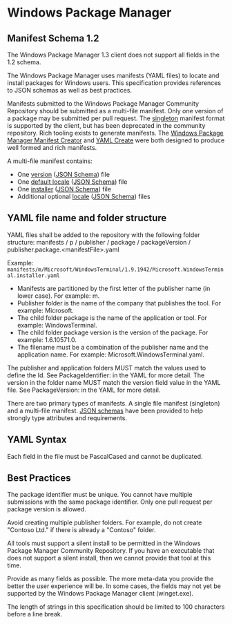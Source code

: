 [schemaFolder]:                             https://github.com/microsoft/winget-cli/tree/master/schemas/JSON/manifests/v1.2.0
[versionSchema]:                            https://github.com/microsoft/winget-cli/tree/master/schemas/JSON/manifests/v1.2.0/manifest.version.1.2.0.json
[defaultLocaleSchema]:                      https://github.com/microsoft/winget-cli/tree/master/schemas/JSON/manifests/v1.2.0/manifest.defaultLocale.1.2.0.json
[localeSchema]:                             https://github.com/microsoft/winget-cli/tree/master/schemas/JSON/manifests/v1.2.0/manifest.locale.1.2.0.json
[installerSchema]:                          https://github.com/microsoft/winget-cli/tree/master/schemas/JSON/manifests/v1.2.0/manifest.installer.1.2.0.json
[Windows Package Manager Manifest Creator]: https://github.com/microsoft/winget-create
[YAML Create]:                              https://github.com/microsoft/winget-pkgs/blob/master/Tools/YamlCreate.ps1

# Windows Package Manager

## Manifest Schema 1.2

The Windows Package Manager 1.3 client does not support all fields in the 1.2 schema.

The Windows Package Manager uses manifests (YAML files) to locate and install packages for Windows users. This specification provides references to JSON schemas as well as best practices.

Manifests submitted to the Windows Package Manager Community Repository should be submitted as a multi-file manifest. Only one version of a package may be submitted per pull request. The [singleton](singleton.md) manifest format is supported by the client, but has been deprecated in the community repository. Rich tooling exists to generate manifests. The [Windows Package Manager Manifest Creator] and [YAML Create] were both designed to produce well formed and rich manifests.

A multi-file manifest contains:
* One [version](version.md) ([JSON Schema][versionSchema]) file
* One [default locale](defaultLocale.md) ([JSON Schema][defaultLocaleSchema]) file
* One [installer](installer.md) ([JSON Schema][installerSchema]) file
* Additional optional [locale](locale.md) ([JSON Schema][localeSchema]) files

## YAML file name and folder structure
YAML files shall be added to the repository with the following folder structure:
manifests / p / publisher / package / packageVersion / publisher.package.&lt;manifestFile&gt;.yaml

Example:
`manifests/m/Microsoft/WindowsTerminal/1.9.1942/Microsoft.WindowsTerminal.installer.yaml`

* Manifests are partitioned by the first letter of the publisher name (in lower case). For example: m.
* Publisher folder is the name of the company that publishes the tool.  For example: Microsoft.
* The child folder package is the name of the application or tool.  For example: WindowsTerminal.
* The child folder package version is the version of the package. For example: 1.6.10571.0.
* The filename must be a combination of the publisher name and the application name. For example: Microsoft.WindowsTerminal.yaml.

The publisher and application folders MUST match the values used to define the Id.  See PackageIdentifier: in the YAML for more detail.
The version in the folder name MUST match the version field value in the YAML file.  See PackageVersion: in the YAML for more detail.

There are two primary types of manifests. A single file manifest (singleton) and a multi-file manifest.
[JSON schemas][schemaFolder] have been provided
to help strongly type attributes and requirements.

## YAML Syntax
Each field in the file must be PascalCased and cannot be duplicated.

## Best Practices
The package identifier must be unique.  You cannot have multiple submissions with the same package identifier. Only one pull request per package version is allowed.

Avoid creating multiple publisher folders.  For example, do not create "Contoso Ltd." if there is already a "Contoso" folder.

All tools must support a silent install to be permitted in the Windows Package Manager Community Repository. If you have an executable that does not support a silent install, then we cannot provide that tool at this time.

Provide as many fields as possible.  The more meta-data you provide the better the user experience will be. In some cases, the fields may not yet be supported by the Windows Package Manager client (winget.exe).

The length of strings in this specification should be limited to 100 characters before a line break.
